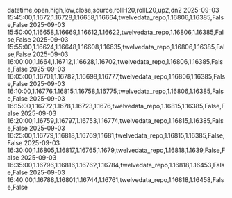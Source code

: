 datetime,open,high,low,close,source,rollH20,rollL20,up2,dn2
2025-09-03 15:45:00,1.1672,1.16728,1.16658,1.16664,twelvedata_repo,1.16806,1.16385,False,False
2025-09-03 15:50:00,1.16658,1.16669,1.16612,1.16622,twelvedata_repo,1.16806,1.16385,False,False
2025-09-03 15:55:00,1.16624,1.16648,1.16608,1.16635,twelvedata_repo,1.16806,1.16385,False,False
2025-09-03 16:00:00,1.1664,1.16712,1.16628,1.16702,twelvedata_repo,1.16806,1.16385,False,False
2025-09-03 16:05:00,1.16701,1.16782,1.16698,1.16777,twelvedata_repo,1.16806,1.16385,False,False
2025-09-03 16:10:00,1.16776,1.16815,1.16758,1.16775,twelvedata_repo,1.16806,1.16385,False,False
2025-09-03 16:15:00,1.16772,1.1678,1.16723,1.1676,twelvedata_repo,1.16815,1.16385,False,False
2025-09-03 16:20:00,1.16759,1.16797,1.16753,1.16774,twelvedata_repo,1.16815,1.16385,False,False
2025-09-03 16:25:00,1.16779,1.16818,1.16769,1.1681,twelvedata_repo,1.16815,1.16385,False,False
2025-09-03 16:30:00,1.16805,1.16817,1.16765,1.1679,twelvedata_repo,1.16818,1.1639,False,False
2025-09-03 16:35:00,1.16796,1.16816,1.16762,1.16784,twelvedata_repo,1.16818,1.16453,False,False
2025-09-03 16:40:00,1.16788,1.16801,1.16744,1.16761,twelvedata_repo,1.16818,1.16458,False,False
